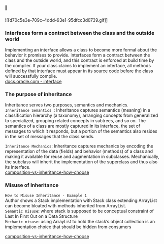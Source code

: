 ## I
![[d70c5e3e-709c-4ddd-93e1-95dfcc3d0739.gif]]
### Interfaces form a contract between the class and the outside world
Implementing an interface allows a class to become more formal about the behavior it promises to provide. Interfaces form a contract between the class and the outside world, and this contract is enforced at build time by the compiler. If your class claims to implement an interface, all methods defined by that interface must appear in its source code before the class will successfully compile.  
[docs.oracle.com - interface](https://docs.oracle.com/javase/tutorial/java/concepts/interface.html)  

### The purpose of inheritance
Inheritance serves two purposes, semantics and mechanics.  
`Inheritance Semantics `: Inheritance captures semantics (meaning) in a classification hierarchy (a taxonomy), arranging concepts from generalized to specialized, grouping related concepts in subtrees, and so on. The semantics of a class are mostly captured in its interface, the set of messages to which it responds, but a portion of the semantics also resides in the set of messages that the class sends.

`Inheritance Mechanics`: Inheritance captures mechanics by encoding the representation of the data (fields) and behavior (methods) of a class and making it available for reuse and augmentation in subclasses. Mechanically, the subclass will inherit the implementation of the superclass and thus also its interface.  
[composition-vs-inheritance-how-choose](https://www.thoughtworks.com/insights/blog/composition-vs-inheritance-how-choose)  


### Misuse of Inheritance
`How to Misuse Inheritance - Example 1`  
Author shows a Stack implementation with Stack class extending ArrayList can become bloated with methods inherited from ArrayList.  
`Semantic misuse`: where stack is supposed to be conceptual constraint of Last In First Out on a Data Structure  
`Mechanic misuse`: using ArrayList to hold the stack’s object collection is an implementation choice that should be hidden from consumers  

[composition-vs-inheritance-how-choose](https://www.thoughtworks.com/insights/blog/composition-vs-inheritance-how-choose)  